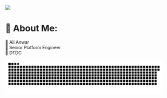 ![](https://komarev.com/ghpvc/?username=echobash-dtdc)

  # 💫 About Me:
🔭 Ali Anwar<br>🌱 Senior Platform Engineer<br>🔭 DTDC

<picture>
  <source media="(prefers-color-scheme: dark)" srcset="https://raw.githubusercontent.com/echobash-dtdc/echobash-dtdc/output/github-contribution-grid-snake-dark.svg">
  <source media="(prefers-color-scheme: light)" srcset="https://raw.githubusercontent.com/echobash-dtdc/echobash-dtdc/output/github-contribution-grid-snake.svg">
  <img alt="github contribution grid snake animation" src="https://raw.githubusercontent.com/echobash-dtdc/echobash-dtdc/output/github-contribution-grid-snake.svg">
</picture>  
